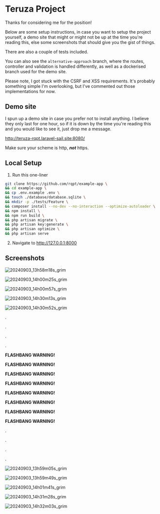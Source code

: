 # Teruza Project

Thanks for considering me for the position!

Below are some setup instructions, in case you want to setup the project yourself,
a demo site that might or might not be up at the time you're reading this,
else some screenshots that should give you the gist of things.

There are also a couple of tests included.

You can also see the `alternative-approach` branch, where the routes, controller and
validation is handled differently, as well as a dockerised branch used for the demo
site.

Please note, I got stuck with the CSRF and XSS requirements. It's probably something
simple I'm overlooking, but I've commented out those implementations for now.

## Demo site

I spun up a demo site in case you prefer not to install anything. I believe they only
last for one hour, so if it is down by the time you're reading this and you would like to
see it, just drop me a message.

http://teruza-rqpt.laravel-sail.site:8080/

Make sure your scheme is http, _**not**_ https.

## Local Setup

1. Run this one-liner

```bash
git clone https://github.com/rqpt/example-app \
&& cd example-app \
&& cp .env.example .env \
&& touch ./database/database.sqlite \
&& mkdir -p ./tests/Feature \
&& composer install --no-dev --no-interaction --optimize-autoloader \
&& npm install \
&& npm run build \
&& php artisan migrate \
&& php artisan key:generate \
&& php artisan optimize \
&& php artisan serve
```
2. Navigate to http://127.0.0.1:8000

## Screenshots

![20240903_13h58m18s_grim](https://github.com/user-attachments/assets/5c5c7896-ddff-4aa5-aff5-173e9dc4c1bc)

![20240903_14h00m25s_grim](https://github.com/user-attachments/assets/b60f49a9-7d9a-4dbf-931e-9c88c60a2a01)

![20240903_14h00m57s_grim](https://github.com/user-attachments/assets/9a218b57-d081-4ab4-a002-0301020b5194)

![20240903_14h30m13s_grim](https://github.com/user-attachments/assets/d1402fce-6176-4a6b-ba64-5f655d32f63b)

![20240903_14h30m52s_grim](https://github.com/user-attachments/assets/0b4bdc4d-9e90-41d5-9185-60a9bddc3d5c)

.

.

.

.

**FLASHBANG WARNING!**

**FLASHBANG WARNING!**

**FLASHBANG WARNING!**

**FLASHBANG WARNING!**

**FLASHBANG WARNING!**

**FLASHBANG WARNING!**

**FLASHBANG WARNING!**

**FLASHBANG WARNING!**

.

.

.

.

![20240903_13h59m05s_grim](https://github.com/user-attachments/assets/6b58aea7-39fd-46da-ac77-1ebc0a2a91bb)

![20240903_13h59m49s_grim](https://github.com/user-attachments/assets/99d50d5d-21b5-480a-b702-30ddc1d63403)

![20240903_14h01m41s_grim](https://github.com/user-attachments/assets/e3d06789-56ed-4ee4-9c88-7653351be7ac)

![20240903_14h31m28s_grim](https://github.com/user-attachments/assets/ff9ae092-bac0-40ec-874f-aebee8fd4635)

![20240903_14h32m03s_grim](https://github.com/user-attachments/assets/57678fdc-1039-4e0b-9a5d-73143f4f04ec)
